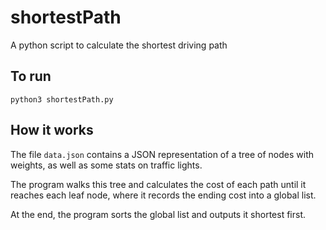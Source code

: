 # shortestPath

A python script to calculate the shortest driving path


## To run

```python3 shortestPath.py```

## How it works

The file ```data.json``` contains a JSON representation of a tree of nodes with weights, 
as well as some stats on traffic lights.

The program walks this tree and calculates the cost of each path until it reaches each 
leaf node, where it records the ending cost into a global list.

At the end, the program sorts the global list and outputs it shortest first.


